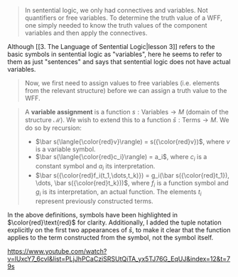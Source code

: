 >In sentential logic, we only had connectives and variables. Not quantifiers or free variables. To determine the truth value of a WFF, one simply needed to know the truth values of the component variables and then apply the connectives.

Although [[3. The Language of Sentential Logic|lesson 3]] refers to the basic symbols in sentential logic as "variables", here he seems to refer to them as just "sentences" and says that sentential logic does not have actual variables.

> Now, we first need to assign values to free variables (i.e. elements from the relevant structure) before we can assign a truth value to the WFF.

> A **variable assignment** is a function $s:\text{Variables}\rightarrow M$ (domain of the structure $\mathcal M$). We wish to extend this to a function $\bar s:\text{Terms}\rightarrow M$. We do so by recursion:
> - $\bar s(\langle{\color{red}v}\rangle) = s({\color{red}v})$, where $v$ is a variable symbol.
> - $\bar s(\langle{\color{red}c_i}\rangle) = a_i$, where $c_i$ is a constant symbol and $a_i$ its interpretation.
> - $\bar s({\color{red}f_i(t_1,\dots,t_k)}) = g_i(\bar s({\color{red}t_1}), \dots, \bar s({\color{red}t_k}))$, where $f_i$ is a function symbol and $g_i$ is its interpretation, an actual function. The elements $t_i$ represent previously constructed terms.

In the above definitions, symbols have been highlighted in $\color{red}\text{red}$ for clarity. Additionally, I added the tuple notation explicitly on the first two appearances of $\bar s$, to make it clear that the function applies to the term constructed from the symbol, not the symbol itself.

https://www.youtube.com/watch?v=lUxcY7_6cvI&list=PLjJhPCaCziSRSUtQiTA_yx5TJ76G_EqUJ&index=12&t=79s